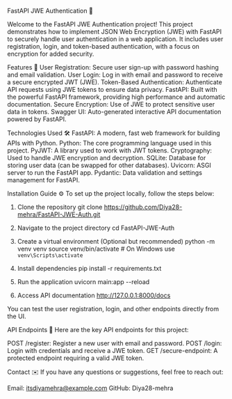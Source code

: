 FastAPI JWE Authentication 🔐

Welcome to the FastAPI JWE Authentication project!
This project demonstrates how to implement JSON Web Encryption (JWE) with FastAPI to securely handle user authentication in a web application. It includes user registration, login, and token-based authentication, with a focus on encryption for added security.


Features 🌟
User Registration: Secure user sign-up with password hashing and email validation.
User Login: Log in with email and password to receive a secure encrypted JWT (JWE).
Token-Based Authentication: Authenticate API requests using JWE tokens to ensure data privacy.
FastAPI: Built with the powerful FastAPI framework, providing high performance and automatic documentation.
Secure Encryption: Use of JWE to protect sensitive user data in tokens.
Swagger UI: Auto-generated interactive API documentation powered by FastAPI.


Technologies Used 🛠️
FastAPI: A modern, fast web framework for building APIs with Python.
Python: The core programming language used in this project.
PyJWT: A library used to work with JWT tokens.
Cryptography: Used to handle JWE encryption and decryption.
SQLite: Database for storing user data (can be swapped for other databases).
Uvicorn: ASGI server to run the FastAPI app.
Pydantic: Data validation and settings management for FastAPI.


Installation Guide ⚙️
To set up the project locally, follow the steps below:

1. Clone the repository
git clone https://github.com/Diya28-mehra/FastAPI-JWE-Auth.git

2. Navigate to the project directory
cd FastAPI-JWE-Auth

3. Create a virtual environment (Optional but recommended)
python -m venv venv
source venv/bin/activate  # On Windows use `venv\Scripts\activate`

4. Install dependencies
pip install -r requirements.txt

5. Run the application
uvicorn main:app --reload

6. Access API documentation
http://127.0.0.1:8000/docs

You can test the user registration, login, and other endpoints directly from the UI.


API Endpoints 📡
Here are the key API endpoints for this project:

POST /register: Register a new user with email and password.
POST /login: Login with credentials and receive a JWE token.
GET /secure-endpoint: A protected endpoint requiring a valid JWE token.

Contact ✉️
If you have any questions or suggestions, feel free to reach out:

Email: itsdiyamehra@example.com
GitHub: Diya28-mehra

